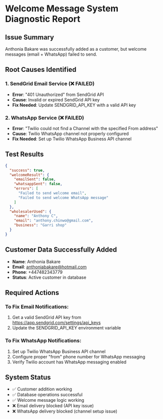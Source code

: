 # Welcome Message System Diagnostic Report

## Issue Summary
Anthonia Bakare was successfully added as a customer, but welcome messages (email + WhatsApp) failed to send.

## Root Causes Identified

### 1. SendGrid Email Service (❌ FAILED)
- **Error**: "401 Unauthorized" from SendGrid API
- **Cause**: Invalid or expired SendGrid API key
- **Fix Needed**: Update SENDGRID_API_KEY with a valid API key

### 2. WhatsApp Service (❌ FAILED) 
- **Error**: "Twilio could not find a Channel with the specified From address"
- **Cause**: Twilio WhatsApp channel not properly configured
- **Fix Needed**: Set up Twilio WhatsApp Business API channel

## Test Results
```json
{
  "success": true,
  "welcomeResult": {
    "emailSent": false,
    "whatsappSent": false,
    "errors": [
      "Failed to send welcome email",
      "Failed to send welcome WhatsApp message"
    ]
  },
  "wholesalerUsed": {
    "name": "Anthony C",
    "email": "anthony.chinwo@gmail.com", 
    "business": "Garri shop"
  }
}
```

## Customer Data Successfully Added
- **Name**: Anthonia Bakare
- **Email**: anthoniabakare@hotmail.com
- **Phone**: +447482343779
- **Status**: Active customer in database

## Required Actions

### To Fix Email Notifications:
1. Get a valid SendGrid API key from https://app.sendgrid.com/settings/api_keys
2. Update the SENDGRID_API_KEY environment variable

### To Fix WhatsApp Notifications:
1. Set up Twilio WhatsApp Business API channel
2. Configure proper "from" phone number for WhatsApp messaging
3. Verify Twilio account has WhatsApp messaging enabled

## System Status
- ✅ Customer addition working
- ✅ Database operations successful  
- ✅ Welcome message logic working
- ❌ Email delivery blocked (API key issue)
- ❌ WhatsApp delivery blocked (channel setup issue)